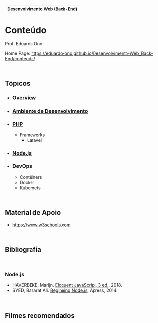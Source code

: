 | <sup>Desenvolvimento Web (Back-End)</sup> |
| --- |

# Conteúdo

Prof. Eduardo Ono

Home Page: https://eduardo-ono.github.io/Desenvolvimento-Web_Back-End/conteudo/

<br>

## Tópicos

* ### [Overview](./00-overview)

* ### [Ambiente de Desenvolvimento](./01-ambiente-de-desenvolvimento)

* ### [PHP](./03-php)

  * Frameworks
    * Laravel

* ### [Node.js](./04-nodejs)

* ### DevOps

  * Contêiners
  * Docker
  * Kubernets

<br>

## Material de Apoio

- https://www.w3schools.com

<br>

## Bibliografia

<br>

### Node.js

* HAVERBEKE, Marijn. [Eloquent JavaScript, 3 ed.](https://archive.org/details/2018eloquentjavascript), 2018.
* SYED, Basarat Ali. [Beginning Node.js](https://archive.org/details/beginning-nodejs-apress-2014), Apress, 2014.

<br>

## Filmes recomendados
